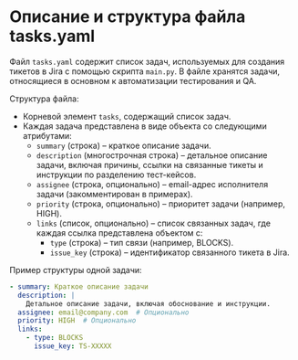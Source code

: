 # Описание и структура файла tasks.yaml

Файл `tasks.yaml` содержит список задач, используемых для создания тикетов в Jira с помощью скрипта `main.py`. 
В файле хранятся задачи, относящиеся в основном к автоматизации тестирования и QA. 

Структура файла:
- Корневой элемент `tasks`, содержащий список задач.
- Каждая задача представлена в виде объекта со следующими атрибутами:
  - `summary` (строка) – краткое описание задачи.
  - `description` (многострочная строка) – детальное описание задачи, включая причины, ссылки на связанные тикеты и инструкции по разделению тест-кейсов.
  - `assignee` (строка, опционально) – email-адрес исполнителя задачи (закомментирован в примерах).
  - `priority` (строка, опционально) – приоритет задачи (например, HIGH).
  - `links` (список, опционально) – список связанных задач, где каждая ссылка представлена объектом с:
    - `type` (строка) – тип связи (например, BLOCKS).
    - `issue_key` (строка) – идентификатор связанного тикета в Jira.

Пример структуры одной задачи:
```yaml
- summary: Краткое описание задачи
  description: |
    Детальное описание задачи, включая обоснование и инструкции.
  assignee: email@company.com  # Опционально
  priority: HIGH  # Опционально
  links:
    - type: BLOCKS
      issue_key: TS-XXXXX
```